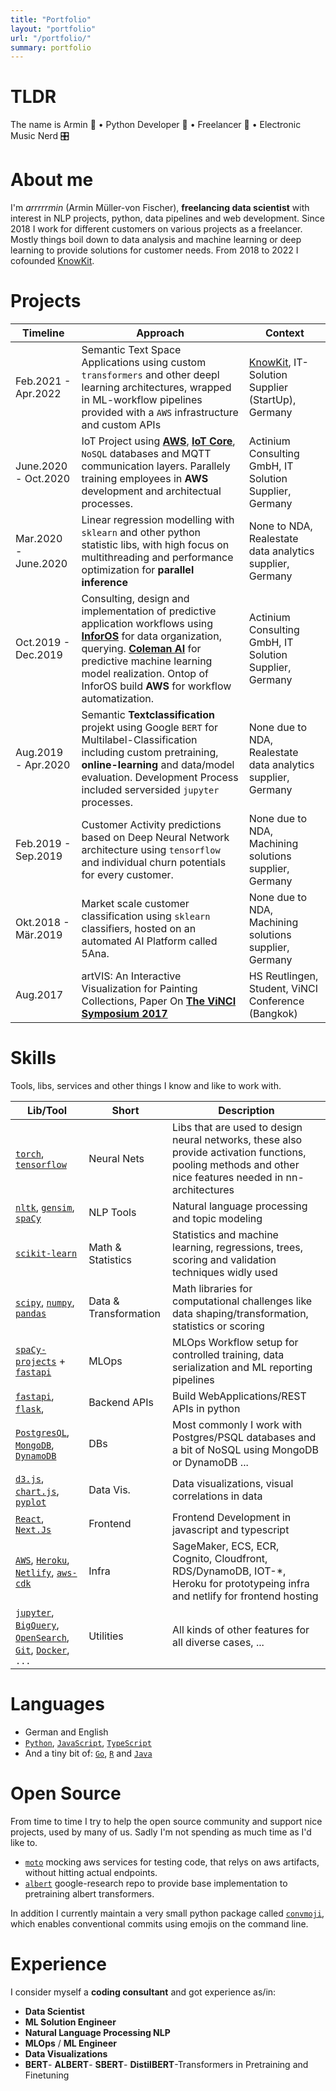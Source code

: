 ```yaml
---
title: "Portfolio"
layout: "portfolio"
url: "/portfolio/"
summary: portfolio
---
```


# TLDR

The name is Armin 👋 • Python Developer 🐍 • Freelancer 🚀 • Electronic Music Nerd 🎛️

# About me

I'm *arrrrrmin* (Armin Müller-von Fischer), **freelancing data scientist** with interest in NLP projects, python, data pipelines and web development. Since 2018 I work for different customers on various projects as a freelancer. Mostly things boil down to data analysis and machine learning or deep learning to provide solutions for customer needs. From 2018 to 2022 I cofounded [KnowKit](https://www.knowkit.com).

# Projects

| Timeline | Approach | Context
|----------|----------------------------------------------------- |-------------------|
| Feb.2021 - Apr.2022 | Semantic Text Space Applications using custom `transformers` and other deepl learning architectures, wrapped in ML-workflow  pipelines provided with a `AWS` infrastructure and custom APIs| [KnowKit](https://www.knowkit.com), IT-Solution Supplier (StartUp), Germany |
| June.2020 - Oct.2020 | IoT Project using [**AWS**](https://aws.amazon.com), [**IoT Core**](https://aws.amazon.com/de/iot-core/), `NoSQL` databases and MQTT communication layers. Parallely training employees in **AWS** development and architectual processes. | Actinium Consulting GmbH, IT Solution Supplier, Germany |
| Mar.2020 - June.2020 | Linear regression modelling with `sklearn` and other python statistic libs, with high focus on multithreading and performance optimization for **parallel** **inference** | None to NDA, Realestate data analytics supplier, Germany |
| Oct.2019 - Dec.2019 | Consulting, design and implementation of predictive application workflows using [**InforOS**]((https://www.infor.com/products/infor-os)) for data organization, querying. [**Coleman AI**](https://www.infor.com/products/coleman) for predictive machine learning model realization. Ontop of InforOS build **AWS** for workflow automatization. | Actinium Consulting GmbH, IT Solution Supplier, Germany |
| Aug.2019 - Apr.2020 | Semantic **Textclassification** projekt using Google `BERT` for Multilabel-Classification including custom pretraining, **online-learning** and data/model evaluation. Development Process included serversided `jupyter` processes. | None due to NDA, Realestate data analytics supplier, Germany |
| Feb.2019 - Sep.2019 | Customer Activity predictions based on Deep Neural Network architecture using `tensorflow` and individual churn potentials for every customer. | None due to NDA, Machining solutions supplier, Germany |
| Okt.2018 - Mär.2019 | Market scale customer classification using `sklearn` classifiers, hosted on an automated AI Platform called 5Ana. | None due to NDA, Machining solutions supplier, Germany |
| Aug.2017 | artVIS: An Interactive Visualization for Painting Collections, Paper On [**The ViNCI Symposium 2017**](http://vinci-conf.org/2017/program.html#session4) | HS Reutlingen, Student, ViNCI Conference (Bangkok) |

# Skills

Tools, libs, services and other things I know and like to work with.

|**Lib/Tool**|**Short**|**Description**|
|-------------|---|---------------------------------|
| [`torch`](https://pytorch.org), [`tensorflow`](https://www.tensorflow.org) | Neural Nets | Libs that are used to design neural networks, these also provide activation functions, pooling methods and other nice features needed in nn-architectures |
| [`nltk`](https://www.nltk.org), [`gensim`](https://radimrehurek.com/gensim/), [`spaCy`](https://spacy.io) | NLP Tools | Natural language processing and topic modeling |
| [`scikit-learn`](https://scikit-learn.org/stable/) | Math & Statistics | Statistics and machine learning, regressions, trees, scoring and validation techniques widly used |
| [`scipy`](https://www.scipy.org), [`numpy`](https://numpy.org), [`pandas`](https://pandas.pydata.org) | Data & Transformation | Math libraries for computational challenges like data shaping/transformation, statistics or scoring |
| [`spaCy-projects`](https://spacy.io/usage/projects) + [`fastapi`](https://fastapi.tiangolo.com) | MLOps | MLOps Workflow setup for controlled training, data serialization and ML reporting pipelines |
| [`fastapi`](https://fastapi.tiangolo.com), [`flask`](https://flask.palletsprojects.com/en/1.1.x/), | Backend APIs | Build WebApplications/REST APIs in python |
| [`PostgresQL`](https://www.postgresql.org), [`MongoDB`](https://www.mongodb.com), [`DynamoDB`](https://aws.amazon.com/de/dynamodb/) | DBs | Most commonly I work with Postgres/PSQL databases and a bit of NoSQL using MongoDB or DynamoDB ... |
| [`d3.js`](https://d3js.org), [`chart.js`](https://www.chartjs.org), [`pyplot`](https://matplotlib.org/api/pyplot_api.html) | Data Vis. | Data visualizations, visual correlations in data |
| [`React`](https://reactjs.org), [`Next.Js`](https://nextjs.org) | Frontend | Frontend Development in javascript and typescript |
| [`AWS`](https://aws.amazon.com/), [`Heroku`](https://www.heroku.com/), [`Netlify`](https://www.netlify.com), [`aws-cdk`](https://docs.aws.amazon.com/cdk/) | Infra | SageMaker, ECS, ECR, Cognito, Cloudfront, RDS/DynamoDB, IOT-*, Heroku for prototypeing infra and netlify for frontend hosting |
| [`jupyter`](https://jupyter.org), [`BigQuery`](https://cloud.google.com/bigquery/), [`OpenSearch`](https://opensearch.org), [`Git`](https://git-scm.com), [`Docker`](https://www.docker.com), `...` | Utilities | All kinds of other features for all diverse cases, ...  |

# Languages

* German and English
* [`Python`](https://www.python.org), [`JavaScript`](https://nodejs.org/en/), [`TypeScript`](https://www.typescriptlang.org)
* And a tiny bit of: [`Go`](https://go.dev), [`R`](https://www.r-project.org) and [`Java`](https://www.oracle.com/java/)

# Open Source

From time to time I try to help the open source community and support nice projects, used by many of us. Sadly I'm not spending as much time as I'd like to. 

* [`moto`](https://github.com/spulec/moto) mocking aws services for testing code, that relys on aws artifacts, without hitting actual endpoints.
* [`albert`](https://github.com/google-research/albert) google-research repo to provide base implementation to pretraining albert transformers.

In addition I currently maintain a very small python package called [`convmoji`](https://github.com/KnowKit/convmoji), which enables conventional commits using emojis on the command line.

# Experience

I consider myself a **coding consultant** and got experience as/in:
* **Data Scientist**
* **ML Solution Engineer**
* **Natural Language Processing NLP**
* **MLOps** / **ML Engineer**
* **Data Visualizations**
* **BERT**- **ALBERT**- **SBERT**- **DistilBERT**-Transformers in Pretraining and Finetuning
